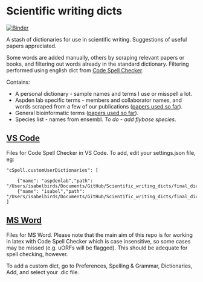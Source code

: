 # Scientific writing dicts

[![Binder](https://mybinder.org/badge_logo.svg)](https://mybinder.org/v2/gh/IsabelBirds/Scientific_writing_dicts/HEAD)

 A stash of dictionaries for use in scientific writing.
 Suggestions of useful papers appreciated.

Some words are added manually, others by scraping relevant papers or books, and filtering out words already in the standard dictionary.
Filtering performed using english dict from [Code Spell Checker](https://github.com/streetsidesoftware/cspell-dicts/blob/master/dictionaries/en_GB/src/wordsEnGb.txt).

Contains:

- A personal dictionary - sample names and terms I use or misspell a lot.
- Aspden lab specific terms - members and collaborator names, and words scraped from a few of our publications ([papers used so far](papers)).
- General bioinformatic terms ([papers used so far](papers)).
- Species list - names from ensembl. *To do - add flybase species*.


## [VS Code](final_dicts/VSCode)

Files for Code Spell Checker in VS Code. To add, edit your settings.json file, eg:

    "cSpell.customUserDictionaries": [
        
        {"name": "aspdenlab","path": "/Users/isabelbirds/Documents/GitHub/Scientific_writing_dicts/final_dicts/VSCode/Aspden_dict.txt},
        {"name": "isabel","path": "/Users/isabelbirds/Documents/GitHub/Scientific_writing_dicts/final_dict/VSCode/Isabel_personal_dict.txt"}
    ]

## [MS Word](final_dicts/MSWord)

Files for MS Word. Please note that the main aim of this repo is for working in latex with Code Spell Checker which is case insensitive, so some cases may be missed (e.g. uORFs will be flagged). This should be adequate for spell checking, however.

To add a custom dict, go to Preferences, Spelling & Grammar, Dictionaries, Add, and select your .dic file.
